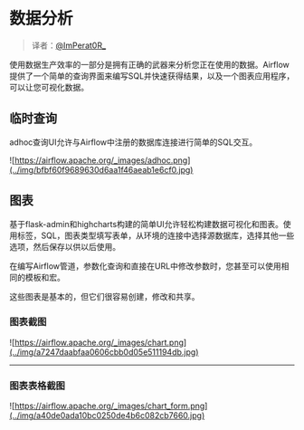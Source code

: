 # 数据分析

> 译者：[@ImPerat0R\_](https://github.com/tssujt)

使用数据生产效率的一部分是拥有正确的武器来分析您正在使用的数据。Airflow提供了一个简单的查询界面来编写SQL并快速获得结果，以及一个图表应用程序，可以让您可视化数据。

## 临时查询

adhoc查询UI允许与Airflow中注册的数据库连接进行简单的SQL交互。

![https://airflow.apache.org/_images/adhoc.png](../img/bfbf60f9689630d6aa1f46aeab1e6cf0.jpg)

## 图表

基于flask-admin和highcharts构建的简单UI允许轻松构建数据可视化和图表。使用标签，SQL，图表类型填写表单，从环境的连接中选择源数据库，选择其他一些选项，然后保存以供以后使用。

在编写Airflow管道，参数化查询和直接在URL中修改参数时，您甚至可以使用相同的模板和宏。

这些图表是基本的，但它们很容易创建，修改和共享。

### 图表截图

![https://airflow.apache.org/_images/chart.png](../img/a7247daabfaa0606cbb0d05e511194db.jpg)

* * *

### 图表表格截图

![https://airflow.apache.org/_images/chart_form.png](../img/a40de0ada10bc0250de4b6c082cb7660.jpg)
